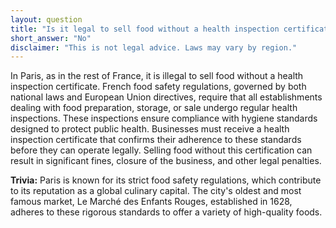 ```yaml
---
layout: question
title: "Is it legal to sell food without a health inspection certificate in Paris?"
short_answer: "No"
disclaimer: "This is not legal advice. Laws may vary by region."
---
```


In Paris, as in the rest of France, it is illegal to sell food without a health inspection certificate. French food safety regulations, governed by both national laws and European Union directives, require that all establishments dealing with food preparation, storage, or sale undergo regular health inspections. These inspections ensure compliance with hygiene standards designed to protect public health. Businesses must receive a health inspection certificate that confirms their adherence to these standards before they can operate legally. Selling food without this certification can result in significant fines, closure of the business, and other legal penalties.

**Trivia:** Paris is known for its strict food safety regulations, which contribute to its reputation as a global culinary capital. The city's oldest and most famous market, Le Marché des Enfants Rouges, established in 1628, adheres to these rigorous standards to offer a variety of high-quality foods.
